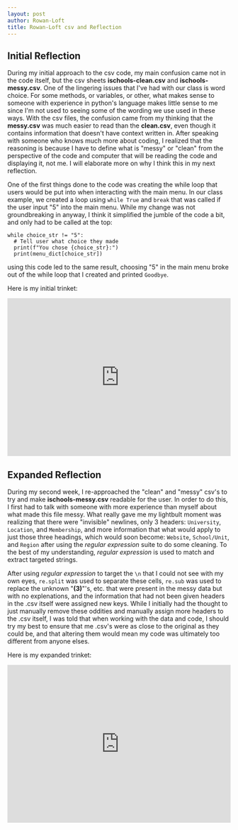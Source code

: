 ```yaml
---
layout: post
author: Rowan-Loft
title: Rowan-Loft csv and Reflection
---
```


## Initial Reflection

During my initial approach to the csv code, my main confusion came not in the code itself, but the csv sheets **ischools-clean.csv** and **ischools-messy.csv**. One of the lingering issues that I've had with our class is word choice. For some methods, or variables, or other, what makes sense to someone with experience in python's language makes little sense to me since I'm not used to seeing some of the wording we use used in these ways. With the csv files, the confusion came from my thinking that the **messy.csv** was much easier to read than the **clean.csv**, even though it contains information that doesn't have context written in. After speaking with someone who knows much more about coding, I realized that the reasoning is because I have to define what is "messy" or "clean" from the perspective of the code and computer that will be reading the code and displaying it, not me. I will elaborate more on why I think this in my next reflection.

One of the first things done to the code was creating the while loop that users would be put into when interacting with the main menu. In our class example, we created a loop using `while True` and `break` that was called if the user input "5" into the main menu. While my change was not groundbreaking in anyway, I think it simplified the jumble of the code a bit, and only had to be called at the top:

```
while choice_str != "5":
  # Tell user what choice they made
  print(f"You chose {choice_str}:")
  print(menu_dict[choice_str])
```

using this code led to the same result, choosing "5" in the main menu broke out of the while loop that I created and printed `Goodbye`.

Here is my initial trinket:

<iframe src="https://trinket.io/embed/python3/6d64fdf41c" width="100%" height="356" frameborder="0" marginwidth="0" marginheight="0" allowfullscreen></iframe>

## Expanded Reflection

During my second week, I re-approached the "clean" and "messy" csv's to try and make **ischools-messy.csv** readable for the user. In order to do this, I first had to talk with someone with more experience than myself about what made this file messy. What really gave me my lightbult moment was realizing that there were "invisible" newlines, only 3 headers: `University`, `Location`, and `Membership`, and more information that what would apply to just those three headings, which would soon become: `Website`, `School/Unit`, and `Region` after using the *regular expression* suite to do some cleaning. To the best of my understanding, *regular expression* is used to match and extract targeted strings.

After using *regular expression* to target the `\n` that I could not see with my own eyes, `re.split` was used to separate these cells, `re.sub` was used to replace the unknown "**(3)**"'s, etc. that were present in the messy data but with no explenations, and the information that had not been given headers in the .csv itself were assigned new keys. While I initially had the thought to just manually remove these oddities and manually assign more headers to the .csv itself, I was told that when working with the data and code, I should try my best to ensure that me .csv's were as close to the original as they could be, and that altering them would mean my code was ultimately too different from anyone elses. 

Here is my expanded trinket:

<iframe src="https://trinket.io/embed/python3/492552ae4b" width="100%" height="356" frameborder="0" marginwidth="0" marginheight="0" allowfullscreen></iframe>
